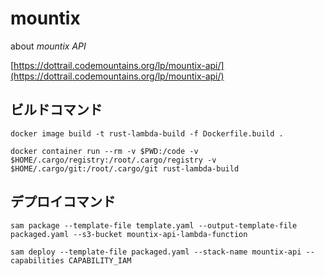 # mountix

about *mountix API*

[https://dottrail.codemountains.org/lp/mountix-api/](https://dottrail.codemountains.org/lp/mountix-api/)

## ビルドコマンド

```shell
docker image build -t rust-lambda-build -f Dockerfile.build .
```

```shell
docker container run --rm -v $PWD:/code -v $HOME/.cargo/registry:/root/.cargo/registry -v $HOME/.cargo/git:/root/.cargo/git rust-lambda-build
```

## デプロイコマンド

```shell
sam package --template-file template.yaml --output-template-file packaged.yaml --s3-bucket mountix-api-lambda-function
```

```shell
sam deploy --template-file packaged.yaml --stack-name mountix-api --capabilities CAPABILITY_IAM
```
